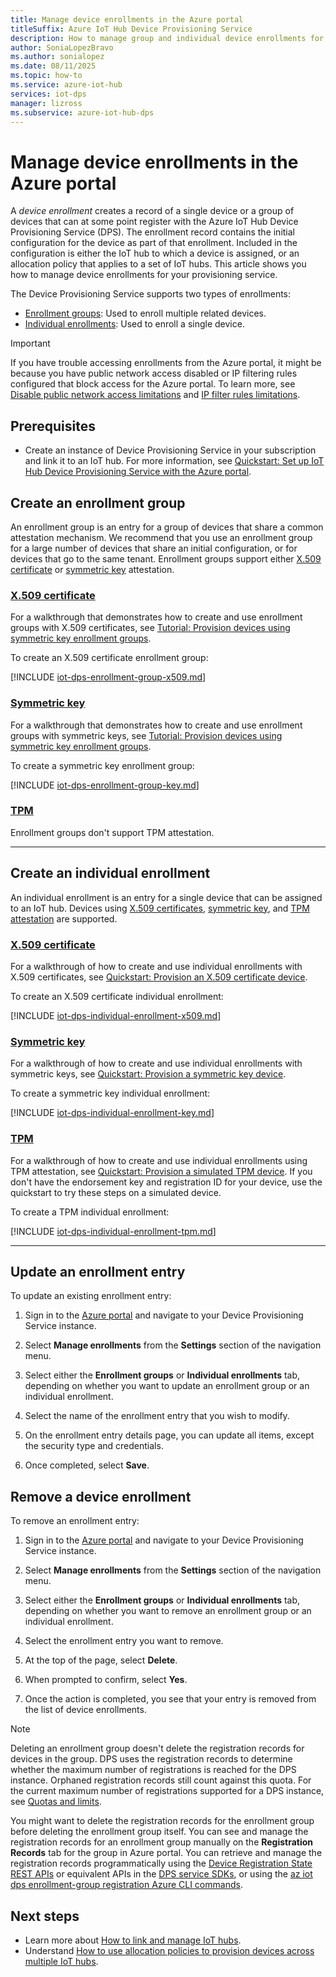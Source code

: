```yaml
---
title: Manage device enrollments in the Azure portal
titleSuffix: Azure IoT Hub Device Provisioning Service
description: How to manage group and individual device enrollments for your Device Provisioning Service (DPS) in the Azure portal.
author: SoniaLopezBravo
ms.author: sonialopez
ms.date: 08/11/2025
ms.topic: how-to
ms.service: azure-iot-hub
services: iot-dps
manager: lizross
ms.subservice: azure-iot-hub-dps
---
```


# Manage device enrollments in the Azure portal

A *device enrollment* creates a record of a single device or a group of devices that can at some point register with the Azure IoT Hub Device Provisioning Service (DPS). The enrollment record contains the initial configuration for the device as part of that enrollment. Included in the configuration is either the IoT hub to which a device is assigned, or an allocation policy that applies to a set of IoT hubs. This article shows you how to manage device enrollments for your provisioning service.

The Device Provisioning Service supports two types of enrollments:

* [Enrollment groups](concepts-service.md#enrollment-group): Used to enroll multiple related devices.
* [Individual enrollments](concepts-service.md#individual-enrollment): Used to enroll a single device.

> [!IMPORTANT]
> If you have trouble accessing enrollments from the Azure portal, it might be because you have public network access disabled or IP filtering rules configured that block access for the Azure portal. To learn more, see [Disable public network access limitations](public-network-access.md#disable-public-network-access-limitations) and [IP filter rules limitations](iot-dps-ip-filtering.md#ip-filter-rules-limitations).

## Prerequisites

* Create an instance of Device Provisioning Service in your subscription and link it to an IoT hub. For more information, see [Quickstart: Set up IoT Hub Device Provisioning Service with the Azure portal](./quick-setup-auto-provision.md).

## Create an enrollment group

An enrollment group is an entry for a group of devices that share a common attestation mechanism. We recommend that you use an enrollment group for a large number of devices that share an initial configuration, or for devices that go to the same tenant. Enrollment groups support either [X.509 certificate](concepts-x509-attestation.md) or [symmetric key](concepts-symmetric-key-attestation.md) attestation.

### [X.509 certificate](#tab/x509)

For a walkthrough that demonstrates how to create and use enrollment groups with X.509 certificates, see [Tutorial: Provision devices using symmetric key enrollment groups](how-to-legacy-device-symm-key.md).

To create an X.509 certificate enrollment group:

<!-- INCLUDE -->
[!INCLUDE [iot-dps-enrollment-group-x509.md](../../includes/iot-dps-enrollment-group-x509.md)]

### [Symmetric key](#tab/key)

For a walkthrough that demonstrates how to create and use enrollment groups with symmetric keys, see [Tutorial: Provision devices using symmetric key enrollment groups](how-to-legacy-device-symm-key.md).

To create a symmetric key enrollment group:

<!-- INCLUDE -->
[!INCLUDE [iot-dps-enrollment-group-key.md](../../includes/iot-dps-enrollment-group-key.md)]

### [TPM](#tab/tpm)

Enrollment groups don't support TPM attestation.

---

## Create an individual enrollment

An individual enrollment is an entry for a single device that can be assigned to an IoT hub. Devices using [X.509 certificates](concepts-x509-attestation.md), [symmetric key](concepts-symmetric-key-attestation.md), and [TPM attestation](concepts-tpm-attestation.md) are supported.


### [X.509 certificate](#tab/x509)

For a walkthrough of how to create and use individual enrollments with X.509 certificates, see [Quickstart: Provision an X.509 certificate device](quick-create-simulated-device-x509.md#create-a-device-enrollment).

To create an X.509 certificate individual enrollment:

<!-- INCLUDE -->
[!INCLUDE [iot-dps-individual-enrollment-x509.md](../../includes/iot-dps-individual-enrollment-x509.md)]

### [Symmetric key](#tab/key)

For a walkthrough of how to create and use individual enrollments with symmetric keys, see [Quickstart: Provision a symmetric key device](quick-create-simulated-device-symm-key.md#create-a-device-enrollment).

To create a symmetric key individual enrollment:

<!-- INCLUDE -->
[!INCLUDE [iot-dps-individual-enrollment-key.md](../../includes/iot-dps-individual-enrollment-key.md)]

### [TPM](#tab/tpm)

For a walkthrough of how to create and use individual enrollments using TPM attestation, see [Quickstart: Provision a simulated TPM device](quick-create-simulated-device-tpm.md#create-a-device-enrollment-entry). If you don't have the endorsement key and registration ID for your device, use the quickstart to try these steps on a simulated device.

To create a TPM individual enrollment:

<!-- INCLUDE -->
[!INCLUDE [iot-dps-individual-enrollment-tpm.md](../../includes/iot-dps-individual-enrollment-tpm.md)]

---

## Update an enrollment entry

To update an existing enrollment entry:

1. Sign in to the [Azure portal](https://portal.azure.com) and navigate to your Device Provisioning Service instance.

1. Select **Manage enrollments** from the **Settings** section of the navigation menu.

1. Select either the **Enrollment groups** or **Individual enrollments** tab, depending on whether you want to update an enrollment group or an individual enrollment.

1. Select the name of the enrollment entry that you wish to modify.

1. On the enrollment entry details page, you can update all items, except the security type and credentials.

1. Once completed, select **Save**.

## Remove a device enrollment

To remove an enrollment entry:

1. Sign in to the [Azure portal](https://portal.azure.com) and navigate to your Device Provisioning Service instance.

1. Select **Manage enrollments** from the **Settings** section of the navigation menu.

1. Select either the **Enrollment groups** or **Individual enrollments** tab, depending on whether you want to remove an enrollment group or an individual enrollment.

1. Select the enrollment entry you want to remove.

1. At the top of the page, select **Delete**.

1. When prompted to confirm, select **Yes**.

1. Once the action is completed, you see that your entry is removed from the list of device enrollments.

> [!NOTE]
> Deleting an enrollment group doesn't delete the registration records for devices in the group. DPS uses the registration records to determine whether the maximum number of registrations is reached for the DPS instance. Orphaned registration records still count against this quota. For the current maximum number of registrations supported for a DPS instance, see [Quotas and limits](about-iot-dps.md#quotas-and-limits).
>
>You might want to delete the registration records for the enrollment group before deleting the enrollment group itself. You can see and manage the registration records for an enrollment group manually on the **Registration Records** tab for the group in Azure portal. You can retrieve and manage the registration records programmatically using the [Device Registration State REST APIs](/rest/api/iot-dps/service/device-registration-state) or equivalent APIs in the [DPS service SDKs](libraries-sdks.md), or using the [az iot dps enrollment-group registration Azure CLI commands](/cli/azure/iot/dps/enrollment-group/registration).

## Next steps

* Learn more about [How to link and manage IoT hubs](./how-to-manage-linked-iot-hubs.md).
* Understand [How to use allocation policies to provision devices across multiple IoT hubs](./how-to-use-allocation-policies.md).